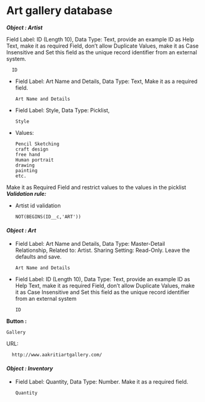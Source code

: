 # Art gallery database
***Object :  Artist***

Field Label: ID (Length 10), Data Type: Text, provide an example ID as Help Text, make it as required Field, don’t allow Duplicate Values, make it as Case Insensitive and Set this field as the unique record identifier from an external 
system.
      
      ID
* Field Label: Art Name and Details, Data Type: Text, Make it as a required field. 
      
      Art Name and Details
* Field Label: Style, Data Type: Picklist, 
 
      Style
* Values: 
 
      Pencil Sketching
      craft design
      free hand
      Human portrait
      drawing
      painting
      etc. 
Make it as Required Field and restrict values to the values in the picklist   
 ***Validation rule:***
* Artist id validation  
      
      NOT(BEGINS(ID__c,'ART'))

#### ***Object :  Art***

* Field Label: Art Name and Details, Data Type: Master-Detail Relationship, Related to: Artist. Sharing Setting: Read-Only. Leave the defaults and save.

      Art Name and Details
      
* Field Label: ID (Length 10), Data Type: Text, provide an example ID as Help Text, make it as required Field, don’t allow Duplicate Values, make it as Case Insensitive and Set this field as the unique record identifier from an external system     
 
      ID
**Button :**

    Gallery
      
   URL:
      
      http://www.aakritiartgallery.com/
#### ***Object :  Inventory***
* Field Label: Quantity, Data Type: Number. Make it as a required field. 
    
      Quantity
      
      
